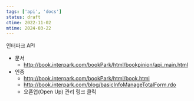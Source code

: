 ```yaml
---
tags: ['api', 'docs']
status: draft
ctime: 2022-11-02
mtime: 2024-03-22
---
```


인터파크 API

- 문서
  - http://book.interpark.com/bookPark/html/bookpinion/api_main.html
- 인증
  - http://book.interpark.com/bookPark/html/book.html
  - http://book.interpark.com/blog/basicInfoManageTotalForm.rdo
  - 오픈업(Open Up) 관리 링크 클릭